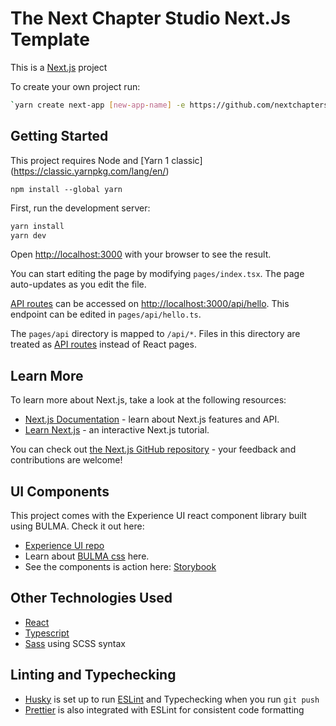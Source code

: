 # The Next Chapter Studio Next.Js Template

This is a [Next.js](https://nextjs.org/) project

To create your own project run: 
```bash
`yarn create next-app [new-app-name] -e https://github.com/nextchapterstudio/ncs-next-template`
```

## Getting Started

This project requires Node and [Yarn 1 classic] (https://classic.yarnpkg.com/lang/en/) 

```
npm install --global yarn
```

First, run the development server:

```bash
yarn install
yarn dev
```

Open [http://localhost:3000](http://localhost:3000) with your browser to see the result.

You can start editing the page by modifying `pages/index.tsx`. The page auto-updates as you edit the file.

[API routes](https://nextjs.org/docs/api-routes/introduction) can be accessed on [http://localhost:3000/api/hello](http://localhost:3000/api/hello). This endpoint can be edited in `pages/api/hello.ts`.

The `pages/api` directory is mapped to `/api/*`. Files in this directory are treated as [API routes](https://nextjs.org/docs/api-routes/introduction) instead of React pages.

## Learn More

To learn more about Next.js, take a look at the following resources:

- [Next.js Documentation](https://nextjs.org/docs) - learn about Next.js features and API.
- [Learn Next.js](https://nextjs.org/learn) - an interactive Next.js tutorial.

You can check out [the Next.js GitHub repository](https://github.com/vercel/next.js/) - your feedback and contributions are welcome!

## UI Components

This project comes with the Experience UI react component library built using BULMA. Check it out here:

- [Experience UI repo](https://github.com/nextchapterstudio/experience)
- Learn about [BULMA css](https://bulma.io/) here.
- See the components is action here: [Storybook](https://experience-ui.netlify.app)

## Other Technologies Used

- [React](https://reactjs.org/)
- [Typescript](https://www.typescriptlang.org/)
- [Sass](https://sass-lang.com/) using SCSS syntax

## Linting and Typechecking
- [Husky](https://typicode.github.io/husky/#/) is set up to run [ESLint](https://eslint.org/) and Typechecking when you run `git push`
- [Prettier](https://prettier.io/) is also integrated with ESLint for consistent code formatting



